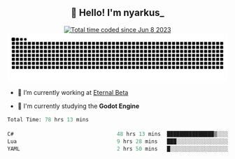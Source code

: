 <h2 align="center">👋 Hello! I'm nyarkus_</h2>
<p align="center">
  <a href="https://wakatime.com/@8f9aa332-6725-4e00-a5d9-b2317a4b74a6">
    <img src="https://wakatime.com/badge/user/8f9aa332-6725-4e00-a5d9-b2317a4b74a6.svg" alt="Total time coded since Jun 8 2023" />
  </a>
  <br>
  <img src = "https://github.com/nyarkus/nyarkus/blob/output/github-snake-dark.svg">
</p>

- 🔭 I’m currently working at [Eternal Beta](https://github.com/Kacianoki/Eternal-Beta)
<!--- 💬 Ask me about **nothing :<**-->
- 🌱 I'm currently studying the **Godot Engine**

<!--START_SECTION:waka-->

```fs
Total Time: 78 hrs 13 mins

C#                                 48 hrs 13 mins  ███████████████▒░░░░░░░░░   61.33 %
Lua                                9 hrs 28 mins   ███░░░░░░░░░░░░░░░░░░░░░░   12.06 %
YAML                               2 hrs 50 mins   █░░░░░░░░░░░░░░░░░░░░░░░░   03.61 %
```

<!--END_SECTION:waka-->
